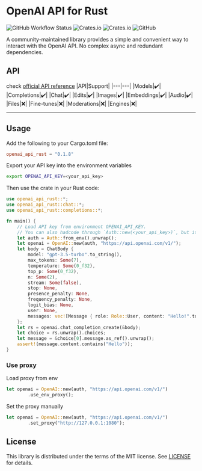 # OpenAI API for Rust

![GitHub Workflow Status](https://img.shields.io/github/actions/workflow/status/openai-rs/openai-api/rust.yml?style=flat-square)
![Crates.io](https://img.shields.io/crates/v/openai_api_rust?style=flat-square)
![Crates.io](https://img.shields.io/crates/d/openai_api_rust?style=flat-square)
![GitHub](https://img.shields.io/github/license/openai-rs/openai-api?style=flat-square)

A community-maintained library provides a simple and convenient way to interact with the OpenAI API.
No complex async and redundant dependencies.

## API

check [official API reference](https://platform.openai.com/docs/api-reference)
|API|Support|
|---|---|
|Models|✔️|
|Completions|✔️|
|Chat|✔️|
|Edits|✔️|
|Images|✔️|
|Embeddings|✔️|
|Audio|✔️|
|Files|❌|
|Fine-tunes|❌|
|Moderations|❌|
|Engines|❌|
___

## Usage

Add the following to your Cargo.toml file:

```toml
openai_api_rust = "0.1.8"
```

Export your API key into the environment variables

```bash
export OPENAI_API_KEY=<your_api_key>
```

Then use the crate in your Rust code:

```rust
use openai_api_rust::*;
use openai_api_rust::chat::*;
use openai_api_rust::completions::*;

fn main() {
    // Load API key from environment OPENAI_API_KEY.
    // You can also hadcode through `Auth::new(<your_api_key>)`, but it is not recommended.
    let auth = Auth::from_env().unwrap();
    let openai = OpenAI::new(auth, "https://api.openai.com/v1/");
    let body = ChatBody {
        model: "gpt-3.5-turbo".to_string(),
        max_tokens: Some(7),
        temperature: Some(0_f32),
        top_p: Some(0_f32),
        n: Some(2),
        stream: Some(false),
        stop: None,
        presence_penalty: None,
        frequency_penalty: None,
        logit_bias: None,
        user: None,
        messages: vec![Message { role: Role::User, content: "Hello!".to_string() }],
    };
    let rs = openai.chat_completion_create(&body);
    let choice = rs.unwrap().choices;
    let message = &choice[0].message.as_ref().unwrap();
    assert!(message.content.contains("Hello"));
}
```

### Use proxy

Load proxy from env

```rust
let openai = OpenAI::new(auth, "https://api.openai.com/v1/")
        .use_env_proxy();
```

Set the proxy manually

```rust
let openai = OpenAI::new(auth, "https://api.openai.com/v1/")
        .set_proxy("http://127.0.0.1:1080");
```

## License

This library is distributed under the terms of the MIT license. See [LICENSE](LICENSE) for details.
